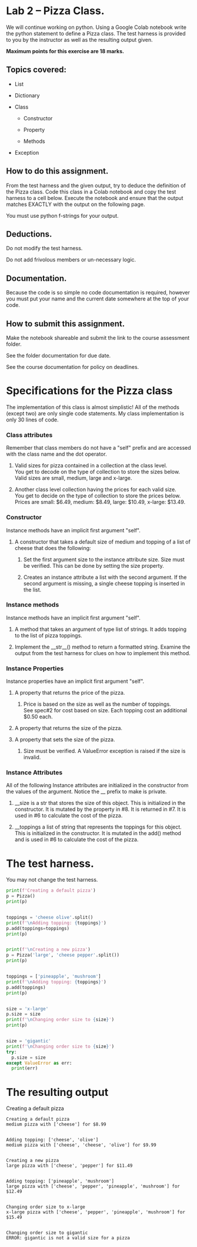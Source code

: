 # Lab 2 – Pizza Class.

We will continue working on python. Using a Google Colab notebook write
the python statement to define a Pizza class. The test harness is
provided to you by the instructor as well as the resulting output given.

**Maximum points for this exercise are 18 marks.**

## Topics covered:

-   List

-   Dictionary

-   Class

    -   Constructor

    -   Property

    -   Methods

-   Exception

## How to do this assignment.

From the test harness and the given output, try to deduce the definition
of the Pizza class. Code this class in a Colab notebook and copy the
test harness to a cell below. Execute the notebook and ensure that the
output matches EXACTLY with the output on the following page.

You must use python f-strings for your output.

## Deductions.

Do not modify the test harness.

Do not add frivolous members or un-necessary logic.

## Documentation.

Because the code is so simple no code documentation is required, however
you must put your name and the current date somewhere at the top of your
code.

## How to submit this assignment.

Make the notebook shareable and submit the link to the course assessment
folder.

See the folder documentation for due date.

See the course documentation for policy on deadlines.

# Specifications for the Pizza class

The implementation of this class is almost simplistic! All of the
methods (except two) are only single code statements. My class
implementation is only 30 lines of code.

### Class attributes

Remember that class members do not have a "self" prefix and are accessed
with the class name and the dot operator.

1.  Valid sizes for pizza contained in a collection at the class
    level.  
    You get to decode on the type of collection to store the sizes
    below.  
    Valid sizes are small, medium, large and x-large.

2.  Another class level collection having the prices for each valid
    size.  
    You get to decide on the type of collection to store the prices
    below.  
    Prices are small: $6.49, medium: $8.49, large: $10.49, x-large:
    $13.49.

### Constructor

Instance methods have an implicit first argument "self".

1.  A constructor that takes a default size of medium and topping of a
    list of cheese that does the following:

    1.  Set the first argument size to the instance attribute size. Size
        must be verified. This can be done by setting the size property.

    2.  Creates an instance attribute a list with the second argument.
        If the second argument is missing, a single cheese topping is
        inserted in the list.

### Instance methods

Instance methods have an implicit first argument "self".

1.  A method that takes an argument of type list of strings. It adds
    topping to the list of pizza toppings.

2.  Implement the \_\_str\_\_() method to return a formatted string.
    Examine the output from the test harness for clues on how to
    implement this method.

### Instance Properties

Instance properties have an implicit first argument "self".

1.  A property that returns the price of the pizza.

    1.  Price is based on the size as well as the number of toppings.  
        See spec#2 for cost based on size. Each topping cost an
        additional $0.50 each.

2.  A property that returns the size of the pizza.

3.  A property that sets the size of the pizza.

    1.  Size must be verified. A ValueError exception is raised if the
        size is invalid.

### Instance Attributes

All of the following Instance attributes are initialized in the
constructor from the values of the argument. Notice the \_\_ prefix to
make is private.

1.  \_\_size is a str that stores the size of this object. This is
    initialized in the constructor. It is mutated by the property in #8.
    It is returned in #7. It is used in #6 to calculate the cost of the
    pizza.

2.  \_\_toppings a list of string that represents the toppings for this
    object. This is initialized in the constructor. It is mutated in the
    add() method and is used in #6 to calculate the cost of the pizza.

# The test harness.

You may not change the test harness.

``` python
print(f'Creating a default pizza')
p = Pizza()
print(p)


toppings = 'cheese olive'.split()
print(f'\nAdding topping: {toppings}')
p.add(toppings=toppings)
print(p)


print(f'\nCreating a new pizza')
p = Pizza('large', 'cheese pepper'.split())
print(p)


toppings = ['pineapple', 'mushroom']
print(f'\nAdding topping: {toppings}')
p.add(toppings)
print(p)


size = 'x-large'
p.size = size
print(f'\nChanging order size to {size}')
print(p)


size = 'gigantic'
print(f'\nChanging order size to {size}')
try:
  p.size = size
except ValueError as err:
  print(err) 
```

# The resulting output

Creating a default pizza

```
Creating a default pizza
medium pizza with ['cheese'] for $8.99


Adding topping: ['cheese', 'olive']
medium pizza with ['cheese', 'cheese', 'olive'] for $9.99


Creating a new pizza
large pizza with ['cheese', 'pepper'] for $11.49


Adding topping: ['pineapple', 'mushroom']
large pizza with ['cheese', 'pepper', 'pineapple', 'mushroom'] for $12.49


Changing order size to x-large
x-large pizza with ['cheese', 'pepper', 'pineapple', 'mushroom'] for $15.49


Changing order size to gigantic
ERROR: gigantic is not a valid size for a pizza 
```
